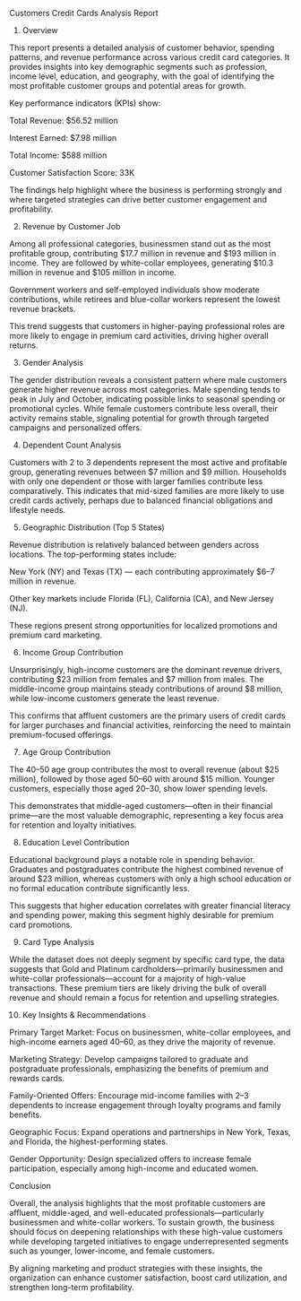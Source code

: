 Customers Credit Cards Analysis Report
1. Overview

This report presents a detailed analysis of customer behavior, spending patterns, and revenue performance across various credit card categories. It provides insights into key demographic segments such as profession, income level, education, and geography, with the goal of identifying the most profitable customer groups and potential areas for growth.

Key performance indicators (KPIs) show:

Total Revenue: $56.52 million

Interest Earned: $7.98 million

Total Income: $588 million

Customer Satisfaction Score: 33K

The findings help highlight where the business is performing strongly and where targeted strategies can drive better customer engagement and profitability.

2. Revenue by Customer Job

Among all professional categories, businessmen stand out as the most profitable group, contributing $17.7 million in revenue and $193 million in income. They are followed by white-collar employees, generating $10.3 million in revenue and $105 million in income.

Government workers and self-employed individuals show moderate contributions, while retirees and blue-collar workers represent the lowest revenue brackets.

This trend suggests that customers in higher-paying professional roles are more likely to engage in premium card activities, driving higher overall returns.

3. Gender Analysis

The gender distribution reveals a consistent pattern where male customers generate higher revenue across most categories.
Male spending tends to peak in July and October, indicating possible links to seasonal spending or promotional cycles.
While female customers contribute less overall, their activity remains stable, signaling potential for growth through targeted campaigns and personalized offers.

4. Dependent Count Analysis

Customers with 2 to 3 dependents represent the most active and profitable group, generating revenues between $7 million and $9 million.
Households with only one dependent or those with larger families contribute less comparatively.
This indicates that mid-sized families are more likely to use credit cards actively, perhaps due to balanced financial obligations and lifestyle needs.

5. Geographic Distribution (Top 5 States)

Revenue distribution is relatively balanced between genders across locations.
The top-performing states include:

New York (NY) and Texas (TX) — each contributing approximately $6–7 million in revenue.

Other key markets include Florida (FL), California (CA), and New Jersey (NJ).

These regions present strong opportunities for localized promotions and premium card marketing.

6. Income Group Contribution

Unsurprisingly, high-income customers are the dominant revenue drivers, contributing $23 million from females and $7 million from males.
The middle-income group maintains steady contributions of around $8 million, while low-income customers generate the least revenue.

This confirms that affluent customers are the primary users of credit cards for larger purchases and financial activities, reinforcing the need to maintain premium-focused offerings.

7. Age Group Contribution

The 40–50 age group contributes the most to overall revenue (about $25 million), followed by those aged 50–60 with around $15 million.
Younger customers, especially those aged 20–30, show lower spending levels.

This demonstrates that middle-aged customers—often in their financial prime—are the most valuable demographic, representing a key focus area for retention and loyalty initiatives.

8. Education Level Contribution

Educational background plays a notable role in spending behavior.
Graduates and postgraduates contribute the highest combined revenue of around $23 million, whereas customers with only a high school education or no formal education contribute significantly less.

This suggests that higher education correlates with greater financial literacy and spending power, making this segment highly desirable for premium card promotions.

9. Card Type Analysis

While the dataset does not deeply segment by specific card type, the data suggests that Gold and Platinum cardholders—primarily businessmen and white-collar professionals—account for a majority of high-value transactions.
These premium tiers are likely driving the bulk of overall revenue and should remain a focus for retention and upselling strategies.

10. Key Insights & Recommendations

Primary Target Market: Focus on businessmen, white-collar employees, and high-income earners aged 40–60, as they drive the majority of revenue.

Marketing Strategy: Develop campaigns tailored to graduate and postgraduate professionals, emphasizing the benefits of premium and rewards cards.

Family-Oriented Offers: Encourage mid-income families with 2–3 dependents to increase engagement through loyalty programs and family benefits.

Geographic Focus: Expand operations and partnerships in New York, Texas, and Florida, the highest-performing states.

Gender Opportunity: Design specialized offers to increase female participation, especially among high-income and educated women.

Conclusion

Overall, the analysis highlights that the most profitable customers are affluent, middle-aged, and well-educated professionals—particularly businessmen and white-collar workers.
To sustain growth, the business should focus on deepening relationships with these high-value customers while developing targeted initiatives to engage underrepresented segments such as younger, lower-income, and female customers.

By aligning marketing and product strategies with these insights, the organization can enhance customer satisfaction, boost card utilization, and strengthen long-term profitability.
